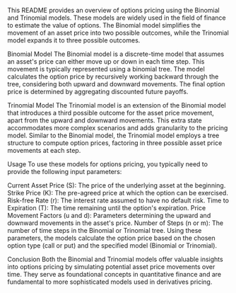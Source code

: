 This README provides an overview of options pricing using the Binomial and Trinomial models. These models are widely used in the field of finance to estimate the value of options. The Binomial model simplifies the movement of an asset price into two possible outcomes, while the Trinomial model expands it to three possible outcomes.

Binomial Model
The Binomial model is a discrete-time model that assumes an asset's price can either move up or down in each time step. This movement is typically represented using a binomial tree. The model calculates the option price by recursively working backward through the tree, considering both upward and downward movements. The final option price is determined by aggregating discounted future payoffs.

Trinomial Model
The Trinomial model is an extension of the Binomial model that introduces a third possible outcome for the asset price movement, apart from the upward and downward movements. This extra state accommodates more complex scenarios and adds granularity to the pricing model. Similar to the Binomial model, the Trinomial model employs a tree structure to compute option prices, factoring in three possible asset price movements at each step.

Usage
To use these models for options pricing, you typically need to provide the following input parameters:

Current Asset Price (S): The price of the underlying asset at the beginning.
Strike Price (K): The pre-agreed price at which the option can be exercised.
Risk-free Rate (r): The interest rate assumed to have no default risk.
Time to Expiration (T): The time remaining until the option's expiration.
Price Movement Factors (u and d): Parameters determining the upward and downward movements in the asset's price.
Number of Steps (n or m): The number of time steps in the Binomial or Trinomial tree.
Using these parameters, the models calculate the option price based on the chosen option type (call or put) and the specified model (Binomial or Trinomial).

Conclusion
Both the Binomial and Trinomial models offer valuable insights into options pricing by simulating potential asset price movements over time. They serve as foundational concepts in quantitative finance and are fundamental to more sophisticated models used in derivatives pricing.

